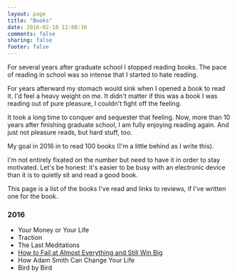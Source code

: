 ```yaml
---
layout: page
title: "Books"
date: 2016-02-18 12:08:16
comments: false
sharing: false
footer: false
---
```


For several years after graduate school I stopped reading books. The pace of reading in school was so intense that I started to hate reading.

For years afterward my stomach would sink when I opened a book to read it. I'd feel a heavy weight on me. It didn't matter if this was a book I was reading out of pure pleasure, I couldn't fight off the feeling.

It took a long time to conquer and sequester that feeling. Now, more than 10 years after finishing graduate school, I am fully enjoying reading again. And just not pleasure reads, but hard stuff, too.

My goal in 2016 in to read 100 books (I'm a little behind as I write this). 

I'm not entirely fixated on the number but need to have it in order to stay motivated. Let's be honest: it's easier to be busy with an electronic device than it is to quietly sit and read a good book.

This page is a list of the books I've read and links to reviews, if I've written one for the book.

### 2016

* Your Money or Your Life
* Traction
* The Last Meditations
* [How to Fail at Almost Everything and Still Win Big](http://ryanirelan.com/2016/02/28/how-to-fail-at-almost-everything-and-still-win-big.html)
* How Adam Smith Can Change Your Life
* Bird by Bird

